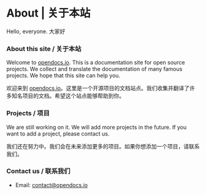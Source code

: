 # About | 关于本站
Hello, everyone.
大家好

### About this site / 关于本站
Welcome to [opendocs.io](https://opendocs.io). This is a documentation site for open source projects.
We collect and translate the documentation of many famous projects. We hope that this site can help you.

欢迎来到 [opendocs.io](https://opendocs.io)。这里是一个开源项目的文档站点。我们收集并翻译了许多知名项目的文档。希望这个站点能够帮助到你。

### Projects / 项目
We are still working on it. We will add more projects in the future.
If you want to add a project, please contact us.

我们还在努力中。我们会在未来添加更多的项目。如果你想添加一个项目，请联系我们。

### Contact us / 联系我们
- Email: [contact@opendocs.io](mailto:contact@opendocs.io)
